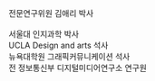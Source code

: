 전문연구위원 김애리 박사
<br><br>
서울대 인지과학 박사
<br>
UCLA Design and arts 석사
<br>
뉴욕대학원 그래픽커뮤니케이션 석사
<br>
전 정보통신부 디지털미디어연구소 연구원
